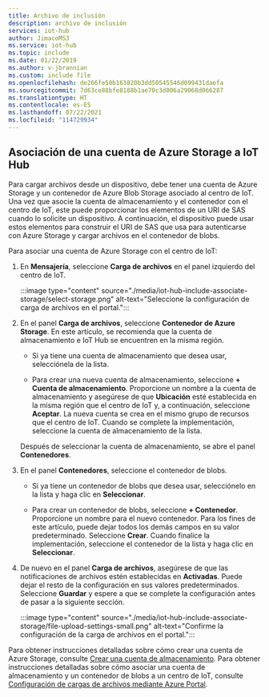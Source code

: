 ```yaml
---
title: Archivo de inclusión
description: archivo de inclusión
services: iot-hub
author: JimacoMS3
ms.service: iot-hub
ms.topic: include
ms.date: 01/22/2019
ms.author: v-jbrannian
ms.custom: include file
ms.openlocfilehash: de266fe50b163820b3dd50545546d099431daefa
ms.sourcegitcommit: 7d63ce88bfe8188b1ae70c3d006a29068d066287
ms.translationtype: HT
ms.contentlocale: es-ES
ms.lasthandoff: 07/22/2021
ms.locfileid: "114729934"
---
```

## <a name="associate-an-azure-storage-account-to-iot-hub"></a>Asociación de una cuenta de Azure Storage a IoT Hub

Para cargar archivos desde un dispositivo, debe tener una cuenta de Azure Storage y un contenedor de Azure Blob Storage asociado al centro de IoT. Una vez que asocie la cuenta de almacenamiento y el contenedor con el centro de IoT, este puede proporcionar los elementos de un URI de SAS cuando lo solicite un dispositivo. A continuación, el dispositivo puede usar estos elementos para construir el URI de SAS que usa para autenticarse con Azure Storage y cargar archivos en el contenedor de blobs.

Para asociar una cuenta de Azure Storage con el centro de IoT:

1. En **Mensajería**, seleccione **Carga de archivos** en el panel izquierdo del centro de IoT.

    :::image type="content" source="./media/iot-hub-include-associate-storage/select-storage.png" alt-text="Seleccione la configuración de carga de archivos en el portal.":::

1. En el panel **Carga de archivos**, seleccione **Contenedor de Azure Storage**. En este artículo, se recomienda que la cuenta de almacenamiento e IoT Hub se encuentren en la misma región. 
    * Si ya tiene una cuenta de almacenamiento que desea usar, selecciónela de la lista. 

    * Para crear una nueva cuenta de almacenamiento, seleccione **+ Cuenta de almacenamiento**. Proporcione un nombre a la cuenta de almacenamiento y asegúrese de que **Ubicación** esté establecida en la misma región que el centro de IoT y, a continuación, seleccione **Aceptar**. La nueva cuenta se crea en el mismo grupo de recursos que el centro de IoT. Cuando se complete la implementación, seleccione la cuenta de almacenamiento de la lista. 

    Después de seleccionar la cuenta de almacenamiento, se abre el panel **Contenedores**. 

1. En el panel **Contenedores**, seleccione el contenedor de blobs.
    * Si ya tiene un contenedor de blobs que desea usar, selecciónelo en la lista y haga clic en **Seleccionar**. 
    
    * Para crear un contenedor de blobs, seleccione **+ Contenedor**. Proporcione un nombre para el nuevo contenedor. Para los fines de este artículo, puede dejar todos los demás campos en su valor predeterminado. Seleccione **Crear**. Cuando finalice la implementación, seleccione el contenedor de la lista y haga clic en **Seleccionar**.

1. De nuevo en el panel **Carga de archivos**, asegúrese de que las notificaciones de archivos estén establecidas en **Activadas**. Puede dejar el resto de la configuración en sus valores predeterminados. Seleccione **Guardar** y espere a que se complete la configuración antes de pasar a la siguiente sección. 

    :::image type="content" source="./media/iot-hub-include-associate-storage/file-upload-settings-small.png" alt-text="Confirme la configuración de la carga de archivos en el portal.":::

Para obtener instrucciones detalladas sobre cómo crear una cuenta de Azure Storage, consulte [Crear una cuenta de almacenamiento](../articles/storage/common/storage-account-create.md). Para obtener instrucciones detalladas sobre cómo asociar una cuenta de almacenamiento y un contenedor de blobs a un centro de IoT, consulte [Configuración de cargas de archivos mediante Azure Portal](../articles/iot-hub/iot-hub-configure-file-upload.md).
